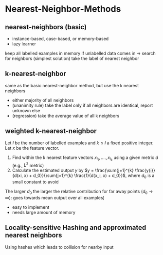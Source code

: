 # Nearest-Neighbor-Methods

## nearest-neighbors (basic)

- instance-based, case-based, or memory-based
- lazy learner

keep all labelled examples in memory
if unlabelled data comes in -> search for neighbors
(simplest solution) take the label of nearest neighbor

## k-nearest-neighbor

same as the basic nearest-neighbor method, but use the k nearest neighbors

- either majority of all neighbors
- (unanimity rule) take the label only if all neighbors are identical, report unknown else
- (regression) take the average value of all k neighbors

## weighted k-nearest-neighbor

Let $l$ be the number of labelled examples and $k \leq l$ a fixed positive integer.
Let $x$ be the feature vector.

1. Find within the k nearest feature vectors $x_{i_{1}}, ...., x_{i_{k}}$ using a given metric $d$ (e.g., $L^2$ metric)
2. Calculate the estimated output $y$ by $y = \frac{\sum{j=1}^{k} \frac{y{i}}{d(xi, x) + d_0}}{\sum{j=1}^{k} \frac{1}{d(x_i, x) + d_0}}$, where $d_0$ is a small constant to avoid

The larger $d_0$ the larger the relative contribution for far away points $(d_0 \rightarrow \infty)$: goes towards mean output over all examples)

- easy to implement
- needs large amount of memory

## Locality-sensitive Hashing and approximated nearest neighbors

Using hashes which leads to collision for nearby input